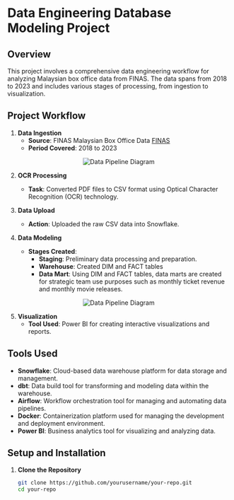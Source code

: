# Data Engineering Database Modeling Project

## Overview

This project involves a comprehensive data engineering workflow for analyzing Malaysian box office data from FINAS. The data spans from 2018 to 2023 and includes various stages of processing, from ingestion to visualization.

## Project Workflow

1. **Data Ingestion**
   - **Source**: FINAS Malaysian Box Office Data [FINAS](https://www.finas.gov.my/en/malaysian-box-office/)
   - **Period Covered**: 2018 to 2023

<p align="center">
  <img src="https://github.com/user-attachments/assets/94400f44-2b40-4c03-8a75-b4396453cf41" alt="Data Pipeline Diagram"/>
</p>

2. **OCR Processing**
   - **Task**: Converted PDF files to CSV format using Optical Character Recognition (OCR) technology.

3. **Data Upload**
   - **Action**: Uploaded the raw CSV data into Snowflake.

4. **Data Modeling**
   - **Stages Created**:
     - **Staging**: Preliminary data processing and preparation.
     - **Warehouse**: Created DIM and FACT tables
     - **Data Mart**: Using DIM and FACT tables, data marts are created for strategic team use purposes such as monthly ticket revenue and monthly movie releases.

<p align="center">
  <img src="https://github.com/user-attachments/assets/640b6add-4d8e-4967-816a-6e335e9613ec" alt="Data Pipeline Diagram"/>
</p>

5. **Visualization**
   - **Tool Used**: Power BI for creating interactive visualizations and reports.

## Tools Used

- **Snowflake**: Cloud-based data warehouse platform for data storage and management.
- **dbt**: Data build tool for transforming and modeling data within the warehouse.
- **Airflow**: Workflow orchestration tool for managing and automating data pipelines.
- **Docker**: Containerization platform used for managing the development and deployment environment.
- **Power BI**: Business analytics tool for visualizing and analyzing data.

## Setup and Installation

1. **Clone the Repository**

   ```bash
   git clone https://github.com/yourusername/your-repo.git
   cd your-repo
